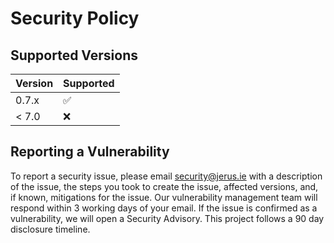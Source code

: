 # Security Policy

## Supported Versions

| Version | Supported          |
| ------- | ------------------ |
| 0.7.x   | :white_check_mark: |
| < 7.0   | :x:                |

## Reporting a Vulnerability

To report a security issue, please email security@jerus.ie with a description of the issue, the steps you took to create the issue, affected versions, and, if known, mitigations for the issue. Our vulnerability management team will respond within 3 working days of your email. If the issue is confirmed as a vulnerability, we will open a Security Advisory. This project follows a 90 day disclosure timeline.

